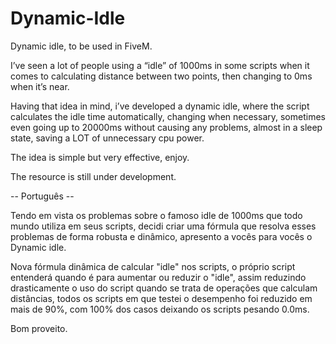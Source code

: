 # Dynamic-Idle
Dynamic idle, to be used in FiveM.

I’ve seen a lot of people using a “idle” of 1000ms in some scripts when it comes to calculating distance between two points, then changing to 0ms when it’s near.

Having that idea in mind, i’ve developed a dynamic idle, where the script calculates the idle time automatically, changing when necessary, sometimes even going up to 20000ms without causing any problems, almost in a sleep state, saving a LOT of unnecessary cpu power.

The idea is simple but very effective, enjoy.

The resource is still under development.

-- Português --

Tendo em vista os problemas sobre o famoso idle de 1000ms que todo mundo utiliza em seus scripts, decidi criar uma fórmula que resolva esses problemas de forma robusta e dinâmico, apresento a vocês para vocês o Dynamic idle.

Nova fórmula dinâmica de calcular "idle" nos scripts, o próprio script entenderá quando é para aumentar ou reduzir o "idle", assim reduzindo drasticamente o uso do script quando se trata de operações que calculam distâncias, todos os scripts em que testei o desempenho foi reduzido em mais de 90%, com 100% dos casos deixando os scripts pesando 0.0ms.

Bom proveito.
